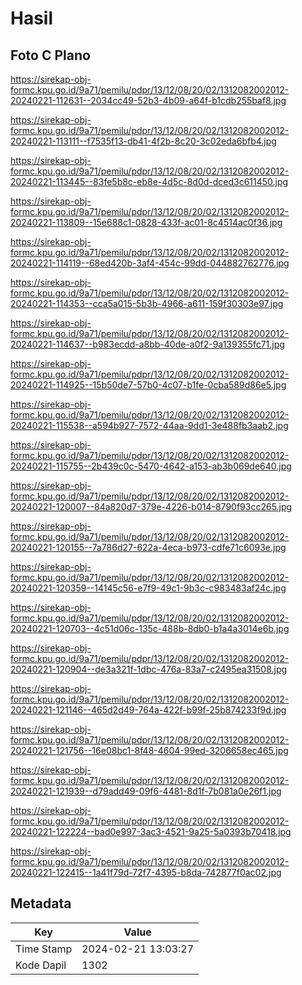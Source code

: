 # Hasil

## Foto C Plano

https://sirekap-obj-formc.kpu.go.id/9a71/pemilu/pdpr/13/12/08/20/02/1312082002012-20240221-112631--2034cc49-52b3-4b09-a64f-b1cdb255baf8.jpg

https://sirekap-obj-formc.kpu.go.id/9a71/pemilu/pdpr/13/12/08/20/02/1312082002012-20240221-113111--f7535f13-db41-4f2b-8c20-3c02eda6bfb4.jpg

https://sirekap-obj-formc.kpu.go.id/9a71/pemilu/pdpr/13/12/08/20/02/1312082002012-20240221-113445--83fe5b8c-eb8e-4d5c-8d0d-dced3c611450.jpg

https://sirekap-obj-formc.kpu.go.id/9a71/pemilu/pdpr/13/12/08/20/02/1312082002012-20240221-113809--15e688c1-0828-433f-ac01-8c4514ac0f36.jpg

https://sirekap-obj-formc.kpu.go.id/9a71/pemilu/pdpr/13/12/08/20/02/1312082002012-20240221-114119--68ed420b-3af4-454c-99dd-044882762776.jpg

https://sirekap-obj-formc.kpu.go.id/9a71/pemilu/pdpr/13/12/08/20/02/1312082002012-20240221-114353--cca5a015-5b3b-4966-a611-159f30303e97.jpg

https://sirekap-obj-formc.kpu.go.id/9a71/pemilu/pdpr/13/12/08/20/02/1312082002012-20240221-114637--b983ecdd-a8bb-40de-a0f2-9a139355fc71.jpg

https://sirekap-obj-formc.kpu.go.id/9a71/pemilu/pdpr/13/12/08/20/02/1312082002012-20240221-114925--15b50de7-57b0-4c07-b1fe-0cba589d86e5.jpg

https://sirekap-obj-formc.kpu.go.id/9a71/pemilu/pdpr/13/12/08/20/02/1312082002012-20240221-115538--a594b927-7572-44aa-9dd1-3e488fb3aab2.jpg

https://sirekap-obj-formc.kpu.go.id/9a71/pemilu/pdpr/13/12/08/20/02/1312082002012-20240221-115755--2b439c0c-5470-4642-a153-ab3b069de640.jpg

https://sirekap-obj-formc.kpu.go.id/9a71/pemilu/pdpr/13/12/08/20/02/1312082002012-20240221-120007--84a820d7-379e-4226-b014-8790f93cc265.jpg

https://sirekap-obj-formc.kpu.go.id/9a71/pemilu/pdpr/13/12/08/20/02/1312082002012-20240221-120155--7a786d27-622a-4eca-b973-cdfe71c6093e.jpg

https://sirekap-obj-formc.kpu.go.id/9a71/pemilu/pdpr/13/12/08/20/02/1312082002012-20240221-120359--14145c56-e7f9-49c1-9b3c-c983483af24c.jpg

https://sirekap-obj-formc.kpu.go.id/9a71/pemilu/pdpr/13/12/08/20/02/1312082002012-20240221-120703--4c51d06c-135c-488b-8db0-b1a4a3014e6b.jpg

https://sirekap-obj-formc.kpu.go.id/9a71/pemilu/pdpr/13/12/08/20/02/1312082002012-20240221-120904--de3a321f-1dbc-476a-83a7-c2495ea31508.jpg

https://sirekap-obj-formc.kpu.go.id/9a71/pemilu/pdpr/13/12/08/20/02/1312082002012-20240221-121146--465d2d49-764a-422f-b99f-25b874233f9d.jpg

https://sirekap-obj-formc.kpu.go.id/9a71/pemilu/pdpr/13/12/08/20/02/1312082002012-20240221-121756--16e08bc1-8f48-4604-99ed-3206658ec465.jpg

https://sirekap-obj-formc.kpu.go.id/9a71/pemilu/pdpr/13/12/08/20/02/1312082002012-20240221-121939--d79add49-09f6-4481-8d1f-7b081a0e26f1.jpg

https://sirekap-obj-formc.kpu.go.id/9a71/pemilu/pdpr/13/12/08/20/02/1312082002012-20240221-122224--bad0e997-3ac3-4521-9a25-5a0393b70418.jpg

https://sirekap-obj-formc.kpu.go.id/9a71/pemilu/pdpr/13/12/08/20/02/1312082002012-20240221-122415--1a41f79d-72f7-4395-b8da-742877f0ac02.jpg


## Metadata

| Key        | Value               |
| ---------- | ------------------- |
| Time Stamp | 2024-02-21 13:03:27 |
| Kode Dapil | 1302                |



